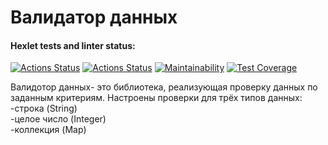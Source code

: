 
# Валидатор данных
#### Hexlet tests and linter status:
[![Actions Status](https://github.com/HiminaE/java-project-78/actions/workflows/hexlet-check.yml/badge.svg)](https://github.com/HiminaE/java-project-78/actions)
[![Actions Status](https://github.com/HiminaE/java-project-78/actions/workflows/gradle.yml/badge.svg)](https://github.com/HiminaE/java-project-78/actions)
[![Maintainability](https://api.codeclimate.com/v1/badges/8220ef67b27b1f9131de/maintainability)](https://codeclimate.com/github/HiminaE/java-project-78/maintainability)
[![Test Coverage](https://api.codeclimate.com/v1/badges/8220ef67b27b1f9131de/test_coverage)](https://codeclimate.com/github/HiminaE/java-project-78/test_coverage)

Валидотор данных- это библиотека, реализующая проверку данных по заданным критериям. Настроены проверки для трёх типов данных:  
-строка (String)  
-целое число (Integer)  
-коллекция (Map)  

